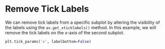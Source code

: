 # Remove Tick Labels

We can remove tick labels from a specific subplot by altering the visibility of the labels using the `ax.get_xticklabels()` method. In this example, we will remove the tick labels on the x-axis of the second subplot.

```python
plt.tick_params('x', labelbottom=False)
```
